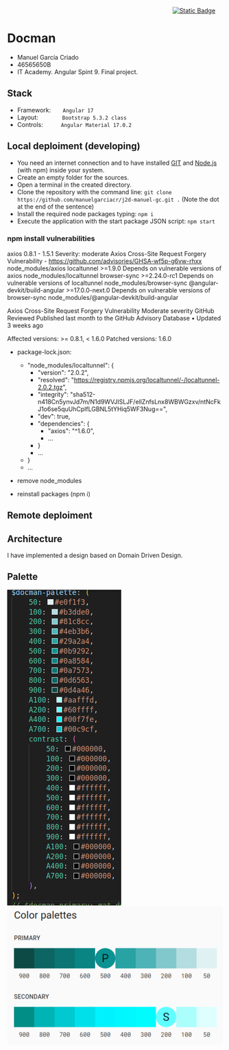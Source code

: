&nbsp;&nbsp;&nbsp;&nbsp;&nbsp;&nbsp;&nbsp;&nbsp;&nbsp;&nbsp;&nbsp;&nbsp;&nbsp;&nbsp;&nbsp;&nbsp;&nbsp;&nbsp;&nbsp;&nbsp;&nbsp;&nbsp;&nbsp;&nbsp;&nbsp;&nbsp;&nbsp;&nbsp;&nbsp;&nbsp;&nbsp;&nbsp;&nbsp;&nbsp;&nbsp;&nbsp;&nbsp;&nbsp;&nbsp;&nbsp;&nbsp;&nbsp;&nbsp;&nbsp;&nbsp;&nbsp;&nbsp;&nbsp;&nbsp;&nbsp;&nbsp;&nbsp;&nbsp;&nbsp;&nbsp;&nbsp;&nbsp;&nbsp;&nbsp;&nbsp;&nbsp;&nbsp;&nbsp;&nbsp;&nbsp;&nbsp;&nbsp;&nbsp;&nbsp;&nbsp;&nbsp;&nbsp;&nbsp;&nbsp;&nbsp;&nbsp;&nbsp;&nbsp;&nbsp;&nbsp;&nbsp;&nbsp;&nbsp;&nbsp;&nbsp;&nbsp;&nbsp;&nbsp;&nbsp;&nbsp;&nbsp;&nbsp;&nbsp;&nbsp;&nbsp;&nbsp;&nbsp;&nbsp;[![Static Badge](https://img.shields.io/badge/Back_to_README-37a779?link=README.md)](README.md)

# Docman

 * Manuel García Criado
 * 46565650B
 * IT Academy. Angular Spint 9. Final project.

## Stack

* Framework:&ensp;&ensp;&ensp;&ensp;`Angular 17`
* Layout:&ensp;&ensp;&ensp;&ensp;&ensp;&ensp;&ensp;&ensp;`Bootstrap 5.3.2 class`
* Controls:&ensp;&ensp;&ensp;&ensp;&ensp;&ensp;`Angular Material 17.0.2`

## Local deploiment (developing)

* You need an internet connection and to have installed [GIT](https://git-scm.com/book/en/v2/Getting-Started-Installing-Git) and [Node.js](https://nodejs.org/en) (with npm) inside your system.
* Create an empty folder for the sources.
* Open a terminal in the created directory.
* Clone the repository with the command line: `git clone https://github.com/manuelgarciacr/j2d-manuel-gc.git .` (Note the dot at the end of the sentence)
* Install the required node packages typing: `npm i`
* Execute the application with the start package JSON script: `npm start`

### npm install vulnerabilities  

axios  0.8.1 - 1.5.1
Severity: moderate
Axios Cross-Site Request Forgery Vulnerability - https://github.com/advisories/GHSA-wf5p-g6vw-rhxx
node_modules/axios
  localtunnel  >=1.9.0
  Depends on vulnerable versions of axios
  node_modules/localtunnel
    browser-sync  >=2.24.0-rc1
    Depends on vulnerable versions of localtunnel
    node_modules/browser-sync
      @angular-devkit/build-angular  >=17.0.0-next.0
      Depends on vulnerable versions of browser-sync
      node_modules/@angular-devkit/build-angular

Axios Cross-Site Request Forgery Vulnerability
Moderate severity GitHub Reviewed Published last month to the GitHub Advisory Database • Updated 3 weeks ago

Affected versions: >= 0.8.1, < 1.6.0
Patched versions: 1.6.0

  * package-lock.json:
    - "node_modules/localtunnel": {
      - "version": "2.0.2",
      - "resolved": "https://registry.npmjs.org/localtunnel/-/localtunnel-2.0.2.tgz",
      - "integrity": "sha512-n418Cn5ynvJd7m/N1d9WVJISLJF/ellZnfsLnx8WBWGzxv/ntNcFkJ1o6se5quUhCplfLGBNL5tYHiq5WF3Nug==",
      - "dev": true,
      - "dependencies": {
        -    "axios": "^1.6.0",
        -    ...
      - }
      - ...
    - }
    - ...

 * remove node_modules 
 * reinstall packages (npm i)


## Remote deploiment

## Architecture

I have implemented a design based on Domain Driven Design.

## Palette

![Alt text](src/assets/readme/palette.png)
![Alt text](src/assets/readme/palette2.png)
